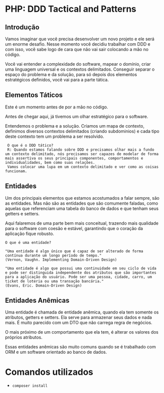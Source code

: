 # PHP: DDD Tactical and Patterns

## Introdução
Vamos imaginar que você precisa desenvolver um novo projeto e ele será um enorme desafio. Nesse momento você decidiu trabalhar com DDD e com isso, você sabe logo de cara que não vai sair colocando a mão no código.

Você vai entender a complexidade do software, mapear o domínio, criar uma linguagem universal e os contextos delimitados. Conseguir separar o espaço do problema e da solução, para só depois dos elementos estratégicos definidos, você vai para a parte tática.

## Elementos Táticos
Este é um momento antes de por a mão no código.

Antes de chegar aqui, já tivemos um olhar estratégico para o software. 

Entendemos o problema e a solução. Criamos um mapa de contexto, definimos diversos contextos delimitados (criando subdominios) e cada tipo deste contexto tem um problema a ser resolvido.

     O que é o DDD tático?
     R: Quando estamos falando sobre DDD e precisamos olhar mais a fundo um contexto delimitado, nós precisamos ser capazes de modelar de forma mais assertiva os seus principais componentes, comportamentos e individualidades, bem como suas relações.
     Vamos colocar uma lupa em um contexto delimitado e ver como as coisas funcionam.

## Entidades
Um dos principais elementos que estamos acostumados a falar sempre, são as entidades. Mas não são as entidades que são comumente faladas, como aquelas que referenciam uma tabela do banco de dados e que tenham seus getters e setters.

Aqui falaremos de uma parte bem mais conceitual, trazendo mais qualidade para o software com coesão e estável, garantindo que o coração da aplicação fique robusto.

    O que é uma entidade?

    "Uma entidade é algo único que é capaz de ser alterado de forma contínua durante um longo período de tempo."
    (Vernon, Vaughn. Implementing Domain-Driven Design)

    "Uma entidade é algo que possui uma continuidade em seu ciclo de vida e pode ser distinguida independente dos atributos que são importantes para a aplicação do usuário. Pode ser uma pessoa, cidade, carro, um ticket de loteria ou uma transação bancária."
    (Evans, Eric. Domain-Driven Design)

## Entidades Anêmicas
Uma entidade é chamada de entidade anêmica, quando ela tem somente os atributos, getters e setters. Ela serve para armazenar seus dados e nada mais. É muito parecido com um DTO que não carrega regra de negócios.

O mais próximo de um comportamento que ela tem, é alterar os valores dos próprios atributos.

Essas entidades anêmicas são muito comuns quando se é trabalhado com ORM e um software orientado ao banco de dados.

# Comandos utilizados
- `composer install`
